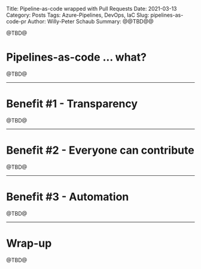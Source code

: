 Title: Pipeline-as-code wrapped with Pull Requests
Date: 2021-03-13
Category: Posts
Tags: Azure-Pipelines, DevOps, IaC
Slug: pipelines-as-code-pr
Author: Willy-Peter Schaub
Summary: @@TBD@@

@TBD@

# Pipelines-as-code ... what?

@TBD@

---

# Benefit #1 - Transparency

@TBD@

---

# Benefit #2 - Everyone can contribute

@TBD@

---

# Benefit #3 - Automation

@TBD@

---

# Wrap-up

@TBD@

